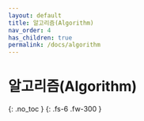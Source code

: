 ```yaml
---
layout: default
title: 알고리즘(Algorithm)
nav_order: 4
has_children: true
permalink: /docs/algorithm
---
```


# 알고리즘(Algorithm)
{: .no_toc }
{: .fs-6 .fw-300 }